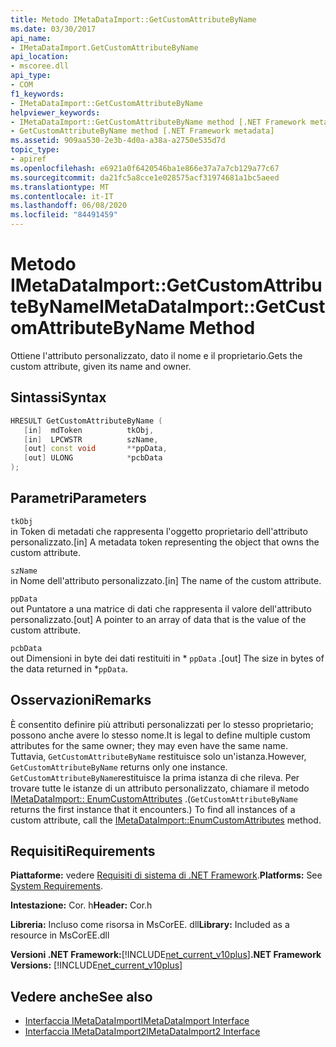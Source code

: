 ```yaml
---
title: Metodo IMetaDataImport::GetCustomAttributeByName
ms.date: 03/30/2017
api_name:
- IMetaDataImport.GetCustomAttributeByName
api_location:
- mscoree.dll
api_type:
- COM
f1_keywords:
- IMetaDataImport::GetCustomAttributeByName
helpviewer_keywords:
- IMetaDataImport::GetCustomAttributeByName method [.NET Framework metadata]
- GetCustomAttributeByName method [.NET Framework metadata]
ms.assetid: 909aa530-2e3b-4d0a-a38a-a2750e535d7d
topic_type:
- apiref
ms.openlocfilehash: e6921a0f6420546ba1e866e37a7a7cb129a77c67
ms.sourcegitcommit: da21fc5a8cce1e028575acf31974681a1bc5aeed
ms.translationtype: MT
ms.contentlocale: it-IT
ms.lasthandoff: 06/08/2020
ms.locfileid: "84491459"
---
```

# <a name="imetadataimportgetcustomattributebyname-method"></a><span data-ttu-id="a64c5-102">Metodo IMetaDataImport::GetCustomAttributeByName</span><span class="sxs-lookup"><span data-stu-id="a64c5-102">IMetaDataImport::GetCustomAttributeByName Method</span></span>
<span data-ttu-id="a64c5-103">Ottiene l'attributo personalizzato, dato il nome e il proprietario.</span><span class="sxs-lookup"><span data-stu-id="a64c5-103">Gets the custom attribute, given its name and owner.</span></span>  
  
## <a name="syntax"></a><span data-ttu-id="a64c5-104">Sintassi</span><span class="sxs-lookup"><span data-stu-id="a64c5-104">Syntax</span></span>  
  
```cpp  
HRESULT GetCustomAttributeByName (  
   [in]  mdToken          tkObj,  
   [in]  LPCWSTR          szName,  
   [out] const void       **ppData,  
   [out] ULONG            *pcbData  
);  
```  
  
## <a name="parameters"></a><span data-ttu-id="a64c5-105">Parametri</span><span class="sxs-lookup"><span data-stu-id="a64c5-105">Parameters</span></span>  
 `tkObj`  
 <span data-ttu-id="a64c5-106">in Token di metadati che rappresenta l'oggetto proprietario dell'attributo personalizzato.</span><span class="sxs-lookup"><span data-stu-id="a64c5-106">[in] A metadata token representing the object that owns the custom attribute.</span></span>  
  
 `szName`  
 <span data-ttu-id="a64c5-107">in Nome dell'attributo personalizzato.</span><span class="sxs-lookup"><span data-stu-id="a64c5-107">[in] The name of the custom attribute.</span></span>  
  
 `ppData`  
 <span data-ttu-id="a64c5-108">out Puntatore a una matrice di dati che rappresenta il valore dell'attributo personalizzato.</span><span class="sxs-lookup"><span data-stu-id="a64c5-108">[out] A pointer to an array of data that is the value of the custom attribute.</span></span>  
  
 `pcbData`  
 <span data-ttu-id="a64c5-109">out Dimensioni in byte dei dati restituiti in \* `ppData` .</span><span class="sxs-lookup"><span data-stu-id="a64c5-109">[out] The size in bytes of the data returned in \*`ppData`.</span></span>  
  
## <a name="remarks"></a><span data-ttu-id="a64c5-110">Osservazioni</span><span class="sxs-lookup"><span data-stu-id="a64c5-110">Remarks</span></span>  
 <span data-ttu-id="a64c5-111">È consentito definire più attributi personalizzati per lo stesso proprietario; possono anche avere lo stesso nome.</span><span class="sxs-lookup"><span data-stu-id="a64c5-111">It is legal to define multiple custom attributes for the same owner; they may even have the same name.</span></span> <span data-ttu-id="a64c5-112">Tuttavia, `GetCustomAttributeByName` restituisce solo un'istanza.</span><span class="sxs-lookup"><span data-stu-id="a64c5-112">However, `GetCustomAttributeByName` returns only one instance.</span></span> <span data-ttu-id="a64c5-113">`GetCustomAttributeByName`restituisce la prima istanza di che rileva. Per trovare tutte le istanze di un attributo personalizzato, chiamare il metodo [IMetaDataImport:: EnumCustomAttributes](imetadataimport-enumcustomattributes-method.md) .</span><span class="sxs-lookup"><span data-stu-id="a64c5-113">(`GetCustomAttributeByName` returns the first instance that it encounters.) To find all instances of a custom attribute, call the [IMetaDataImport::EnumCustomAttributes](imetadataimport-enumcustomattributes-method.md) method.</span></span>  
  
## <a name="requirements"></a><span data-ttu-id="a64c5-114">Requisiti</span><span class="sxs-lookup"><span data-stu-id="a64c5-114">Requirements</span></span>  
 <span data-ttu-id="a64c5-115">**Piattaforme:** vedere [Requisiti di sistema di .NET Framework](../../get-started/system-requirements.md).</span><span class="sxs-lookup"><span data-stu-id="a64c5-115">**Platforms:** See [System Requirements](../../get-started/system-requirements.md).</span></span>  
  
 <span data-ttu-id="a64c5-116">**Intestazione:** Cor. h</span><span class="sxs-lookup"><span data-stu-id="a64c5-116">**Header:** Cor.h</span></span>  
  
 <span data-ttu-id="a64c5-117">**Libreria:** Incluso come risorsa in MsCorEE. dll</span><span class="sxs-lookup"><span data-stu-id="a64c5-117">**Library:** Included as a resource in MsCorEE.dll</span></span>  
  
 <span data-ttu-id="a64c5-118">**Versioni .NET Framework:**[!INCLUDE[net_current_v10plus](../../../../includes/net-current-v10plus-md.md)]</span><span class="sxs-lookup"><span data-stu-id="a64c5-118">**.NET Framework Versions:** [!INCLUDE[net_current_v10plus](../../../../includes/net-current-v10plus-md.md)]</span></span>  
  
## <a name="see-also"></a><span data-ttu-id="a64c5-119">Vedere anche</span><span class="sxs-lookup"><span data-stu-id="a64c5-119">See also</span></span>

- [<span data-ttu-id="a64c5-120">Interfaccia IMetaDataImport</span><span class="sxs-lookup"><span data-stu-id="a64c5-120">IMetaDataImport Interface</span></span>](imetadataimport-interface.md)
- [<span data-ttu-id="a64c5-121">Interfaccia IMetaDataImport2</span><span class="sxs-lookup"><span data-stu-id="a64c5-121">IMetaDataImport2 Interface</span></span>](imetadataimport2-interface.md)
